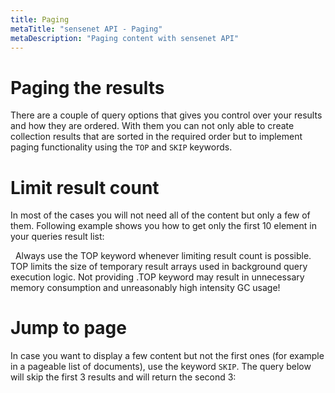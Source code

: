 ```yaml
---
title: Paging
metaTitle: "sensenet API - Paging"
metaDescription: "Paging content with sensenet API"
---
```


# Paging the results

There are a couple of query options that gives you control over your results and how they are ordered. With them you can not only able to create collection results that are sorted in the required order but to implement paging functionality using the `TOP` and `SKIP` keywords.

# Limit result count

In most of the cases you will not need all of the content but only a few of them. Following example shows you how to get only the first 10 element in your queries result list:

<tab category="querying" article="query-paging" example="top" />
&nbsp;
<note severity="error">
Always use the TOP keyword whenever limiting result count is possible. TOP limits the size of temporary result arrays used in background query execution logic. Not providing .TOP keyword may result in unnecessary memory consumption and unreasonably high intensity GC usage!
</note>

# Jump to page

In case you want to display a few content but not the first ones (for example in a pageable list of documents), use the keyword `SKIP`. The query below will skip the first 3 results and will return the second 3:

<tab category="querying" article="query-paging" example="skip-and-top" />
